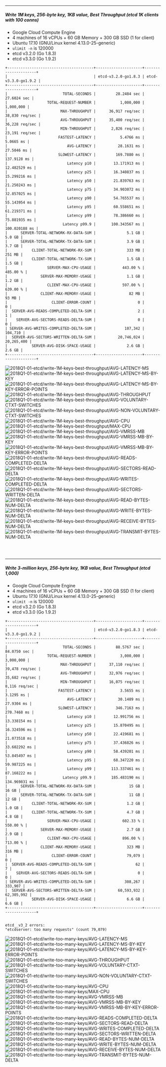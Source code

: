 

<br><br><hr>
##### Write 1M keys, 256-byte key, 1KB value, Best Throughput (etcd 1K clients with 100 conns)

- Google Cloud Compute Engine
- 4 machines of 16 vCPUs + 60 GB Memory + 300 GB SSD (1 for client)
- Ubuntu 17.10 (GNU/Linux kernel 4.13.0-25-generic)
- `ulimit -n` is 120000
- etcd v3.2.0 (Go 1.8.3)
- etcd v3.3.0 (Go 1.9.2)


```
+---------------------------------------+---------------------+---------------------+
|                                       | etcd-v3.2.0-go1.8.3 | etcd-v3.3.0-go1.9.2 |
+---------------------------------------+---------------------+---------------------+
|                         TOTAL-SECONDS |         28.2484 sec |         27.6024 sec |
|                  TOTAL-REQUEST-NUMBER |           1,000,000 |           1,000,000 |
|                        MAX-THROUGHPUT |      36,917 req/sec |      38,830 req/sec |
|                        AVG-THROUGHPUT |      35,400 req/sec |      36,228 req/sec |
|                        MIN-THROUGHPUT |       2,826 req/sec |      23,191 req/sec |
|                       FASTEST-LATENCY |           5.4766 ms |           5.0665 ms |
|                           AVG-LATENCY |          28.1631 ms |          27.5046 ms |
|                       SLOWEST-LATENCY |         169.7880 ms |         137.9128 ms |
|                           Latency p10 |        13.171913 ms |        12.482529 ms |
|                           Latency p25 |        16.340837 ms |        15.299216 ms |
|                           Latency p50 |        21.839763 ms |        21.250243 ms |
|                           Latency p75 |        34.903072 ms |        32.857025 ms |
|                           Latency p90 |        54.765537 ms |        55.143954 ms |
|                           Latency p95 |        60.558651 ms |        61.219371 ms |
|                           Latency p99 |        78.386660 ms |        75.881935 ms |
|                         Latency p99.9 |       100.343567 ms |       100.020188 ms |
|      SERVER-TOTAL-NETWORK-RX-DATA-SUM |              5.1 GB |              5.0 GB |
|      SERVER-TOTAL-NETWORK-TX-DATA-SUM |              3.9 GB |              3.7 GB |
|           CLIENT-TOTAL-NETWORK-RX-SUM |              333 MB |              251 MB |
|           CLIENT-TOTAL-NETWORK-TX-SUM |              1.5 GB |              1.5 GB |
|                  SERVER-MAX-CPU-USAGE |            443.00 % |            485.00 % |
|               SERVER-MAX-MEMORY-USAGE |              1.1 GB |              1.2 GB |
|                  CLIENT-MAX-CPU-USAGE |            597.00 % |            639.00 % |
|               CLIENT-MAX-MEMORY-USAGE |               82 MB |               93 MB |
|                    CLIENT-ERROR-COUNT |                   0 |                   0 |
|  SERVER-AVG-READS-COMPLETED-DELTA-SUM |                   2 |                   1 |
|    SERVER-AVG-SECTORS-READS-DELTA-SUM |                   0 |                   0 |
| SERVER-AVG-WRITES-COMPLETED-DELTA-SUM |             107,342 |             104,710 |
|  SERVER-AVG-SECTORS-WRITTEN-DELTA-SUM |          20,746,024 |          20,265,400 |
|           SERVER-AVG-DISK-SPACE-USAGE |              2.6 GB |              2.6 GB |
+---------------------------------------+---------------------+---------------------+
```


<img src="https://storage.googleapis.com/dbtester-results/2018Q1-01-etcd/write-1M-keys-best-throughput/AVG-LATENCY-MS.svg" alt="2018Q1-01-etcd/write-1M-keys-best-throughput/AVG-LATENCY-MS">



<img src="https://storage.googleapis.com/dbtester-results/2018Q1-01-etcd/write-1M-keys-best-throughput/AVG-LATENCY-MS-BY-KEY.svg" alt="2018Q1-01-etcd/write-1M-keys-best-throughput/AVG-LATENCY-MS-BY-KEY">



<img src="https://storage.googleapis.com/dbtester-results/2018Q1-01-etcd/write-1M-keys-best-throughput/AVG-LATENCY-MS-BY-KEY-ERROR-POINTS.svg" alt="2018Q1-01-etcd/write-1M-keys-best-throughput/AVG-LATENCY-MS-BY-KEY-ERROR-POINTS">



<img src="https://storage.googleapis.com/dbtester-results/2018Q1-01-etcd/write-1M-keys-best-throughput/AVG-THROUGHPUT.svg" alt="2018Q1-01-etcd/write-1M-keys-best-throughput/AVG-THROUGHPUT">



<img src="https://storage.googleapis.com/dbtester-results/2018Q1-01-etcd/write-1M-keys-best-throughput/AVG-VOLUNTARY-CTXT-SWITCHES.svg" alt="2018Q1-01-etcd/write-1M-keys-best-throughput/AVG-VOLUNTARY-CTXT-SWITCHES">



<img src="https://storage.googleapis.com/dbtester-results/2018Q1-01-etcd/write-1M-keys-best-throughput/AVG-NON-VOLUNTARY-CTXT-SWITCHES.svg" alt="2018Q1-01-etcd/write-1M-keys-best-throughput/AVG-NON-VOLUNTARY-CTXT-SWITCHES">



<img src="https://storage.googleapis.com/dbtester-results/2018Q1-01-etcd/write-1M-keys-best-throughput/AVG-CPU.svg" alt="2018Q1-01-etcd/write-1M-keys-best-throughput/AVG-CPU">



<img src="https://storage.googleapis.com/dbtester-results/2018Q1-01-etcd/write-1M-keys-best-throughput/MAX-CPU.svg" alt="2018Q1-01-etcd/write-1M-keys-best-throughput/MAX-CPU">



<img src="https://storage.googleapis.com/dbtester-results/2018Q1-01-etcd/write-1M-keys-best-throughput/AVG-VMRSS-MB.svg" alt="2018Q1-01-etcd/write-1M-keys-best-throughput/AVG-VMRSS-MB">



<img src="https://storage.googleapis.com/dbtester-results/2018Q1-01-etcd/write-1M-keys-best-throughput/AVG-VMRSS-MB-BY-KEY.svg" alt="2018Q1-01-etcd/write-1M-keys-best-throughput/AVG-VMRSS-MB-BY-KEY">



<img src="https://storage.googleapis.com/dbtester-results/2018Q1-01-etcd/write-1M-keys-best-throughput/AVG-VMRSS-MB-BY-KEY-ERROR-POINTS.svg" alt="2018Q1-01-etcd/write-1M-keys-best-throughput/AVG-VMRSS-MB-BY-KEY-ERROR-POINTS">



<img src="https://storage.googleapis.com/dbtester-results/2018Q1-01-etcd/write-1M-keys-best-throughput/AVG-READS-COMPLETED-DELTA.svg" alt="2018Q1-01-etcd/write-1M-keys-best-throughput/AVG-READS-COMPLETED-DELTA">



<img src="https://storage.googleapis.com/dbtester-results/2018Q1-01-etcd/write-1M-keys-best-throughput/AVG-SECTORS-READ-DELTA.svg" alt="2018Q1-01-etcd/write-1M-keys-best-throughput/AVG-SECTORS-READ-DELTA">



<img src="https://storage.googleapis.com/dbtester-results/2018Q1-01-etcd/write-1M-keys-best-throughput/AVG-WRITES-COMPLETED-DELTA.svg" alt="2018Q1-01-etcd/write-1M-keys-best-throughput/AVG-WRITES-COMPLETED-DELTA">



<img src="https://storage.googleapis.com/dbtester-results/2018Q1-01-etcd/write-1M-keys-best-throughput/AVG-SECTORS-WRITTEN-DELTA.svg" alt="2018Q1-01-etcd/write-1M-keys-best-throughput/AVG-SECTORS-WRITTEN-DELTA">



<img src="https://storage.googleapis.com/dbtester-results/2018Q1-01-etcd/write-1M-keys-best-throughput/AVG-READ-BYTES-NUM-DELTA.svg" alt="2018Q1-01-etcd/write-1M-keys-best-throughput/AVG-READ-BYTES-NUM-DELTA">



<img src="https://storage.googleapis.com/dbtester-results/2018Q1-01-etcd/write-1M-keys-best-throughput/AVG-WRITE-BYTES-NUM-DELTA.svg" alt="2018Q1-01-etcd/write-1M-keys-best-throughput/AVG-WRITE-BYTES-NUM-DELTA">



<img src="https://storage.googleapis.com/dbtester-results/2018Q1-01-etcd/write-1M-keys-best-throughput/AVG-RECEIVE-BYTES-NUM-DELTA.svg" alt="2018Q1-01-etcd/write-1M-keys-best-throughput/AVG-RECEIVE-BYTES-NUM-DELTA">



<img src="https://storage.googleapis.com/dbtester-results/2018Q1-01-etcd/write-1M-keys-best-throughput/AVG-TRANSMIT-BYTES-NUM-DELTA.svg" alt="2018Q1-01-etcd/write-1M-keys-best-throughput/AVG-TRANSMIT-BYTES-NUM-DELTA">





<br><br><hr>
##### Write 3-million keys, 256-byte key, 1KB value, Best Throughput (etcd 1,000)

- Google Cloud Compute Engine
- 4 machines of 16 vCPUs + 60 GB Memory + 300 GB SSD (1 for client)
- Ubuntu 17.10 (GNU/Linux kernel 4.13.0-25-generic)
- `ulimit -n` is 120000
- etcd v3.2.0 (Go 1.8.3)
- etcd v3.3.0 (Go 1.9.2)


```
+---------------------------------------+---------------------+---------------------+
|                                       | etcd-v3.2.0-go1.8.3 | etcd-v3.3.0-go1.9.2 |
+---------------------------------------+---------------------+---------------------+
|                         TOTAL-SECONDS |         88.5767 sec |         84.0750 sec |
|                  TOTAL-REQUEST-NUMBER |           3,000,000 |           3,000,000 |
|                        MAX-THROUGHPUT |      37,110 req/sec |      39,478 req/sec |
|                        AVG-THROUGHPUT |      32,976 req/sec |      35,682 req/sec |
|                        MIN-THROUGHPUT |      16,075 req/sec |       8,116 req/sec |
|                       FASTEST-LATENCY |           3.5655 ms |           3.1295 ms |
|                           AVG-LATENCY |          30.1489 ms |          27.9304 ms |
|                       SLOWEST-LATENCY |         346.7163 ms |         270.7468 ms |
|                           Latency p10 |        12.991756 ms |        13.338154 ms |
|                           Latency p25 |        15.870495 ms |        16.324596 ms |
|                           Latency p50 |        22.419681 ms |        21.073518 ms |
|                           Latency p75 |        37.436826 ms |        33.602292 ms |
|                           Latency p90 |        58.439201 ms |        53.845497 ms |
|                           Latency p95 |        68.347220 ms |        59.987225 ms |
|                           Latency p99 |       113.337461 ms |        87.168222 ms |
|                         Latency p99.9 |       185.483190 ms |       134.969831 ms |
|      SERVER-TOTAL-NETWORK-RX-DATA-SUM |               15 GB |               16 GB |
|      SERVER-TOTAL-NETWORK-TX-DATA-SUM |               11 GB |               12 GB |
|           CLIENT-TOTAL-NETWORK-RX-SUM |              1.2 GB |              1.0 GB |
|           CLIENT-TOTAL-NETWORK-TX-SUM |              4.7 GB |              4.8 GB |
|                  SERVER-MAX-CPU-USAGE |            602.33 % |            550.00 % |
|               SERVER-MAX-MEMORY-USAGE |              2.7 GB |              2.9 GB |
|                  CLIENT-MAX-CPU-USAGE |            896.00 % |            713.00 % |
|               CLIENT-MAX-MEMORY-USAGE |              323 MB |              316 MB |
|                    CLIENT-ERROR-COUNT |              79,079 |                   0 |
|  SERVER-AVG-READS-COMPLETED-DELTA-SUM |                  62 |                   7 |
|    SERVER-AVG-SECTORS-READS-DELTA-SUM |                   0 |                   0 |
| SERVER-AVG-WRITES-COMPLETED-DELTA-SUM |             308,267 |             333,907 |
|  SERVER-AVG-SECTORS-WRITTEN-DELTA-SUM |          60,593,932 |          62,305,992 |
|           SERVER-AVG-DISK-SPACE-USAGE |              6.6 GB |              6.6 GB |
+---------------------------------------+---------------------+---------------------+


etcd__v3_2 errors:
"etcdserver: too many requests" (count 79,079)
```


<img src="https://storage.googleapis.com/dbtester-results/2018Q1-01-etcd/write-too-many-keys/AVG-LATENCY-MS.svg" alt="2018Q1-01-etcd/write-too-many-keys/AVG-LATENCY-MS">



<img src="https://storage.googleapis.com/dbtester-results/2018Q1-01-etcd/write-too-many-keys/AVG-LATENCY-MS-BY-KEY.svg" alt="2018Q1-01-etcd/write-too-many-keys/AVG-LATENCY-MS-BY-KEY">



<img src="https://storage.googleapis.com/dbtester-results/2018Q1-01-etcd/write-too-many-keys/AVG-LATENCY-MS-BY-KEY-ERROR-POINTS.svg" alt="2018Q1-01-etcd/write-too-many-keys/AVG-LATENCY-MS-BY-KEY-ERROR-POINTS">



<img src="https://storage.googleapis.com/dbtester-results/2018Q1-01-etcd/write-too-many-keys/AVG-THROUGHPUT.svg" alt="2018Q1-01-etcd/write-too-many-keys/AVG-THROUGHPUT">



<img src="https://storage.googleapis.com/dbtester-results/2018Q1-01-etcd/write-too-many-keys/AVG-VOLUNTARY-CTXT-SWITCHES.svg" alt="2018Q1-01-etcd/write-too-many-keys/AVG-VOLUNTARY-CTXT-SWITCHES">



<img src="https://storage.googleapis.com/dbtester-results/2018Q1-01-etcd/write-too-many-keys/AVG-NON-VOLUNTARY-CTXT-SWITCHES.svg" alt="2018Q1-01-etcd/write-too-many-keys/AVG-NON-VOLUNTARY-CTXT-SWITCHES">



<img src="https://storage.googleapis.com/dbtester-results/2018Q1-01-etcd/write-too-many-keys/AVG-CPU.svg" alt="2018Q1-01-etcd/write-too-many-keys/AVG-CPU">



<img src="https://storage.googleapis.com/dbtester-results/2018Q1-01-etcd/write-too-many-keys/MAX-CPU.svg" alt="2018Q1-01-etcd/write-too-many-keys/MAX-CPU">



<img src="https://storage.googleapis.com/dbtester-results/2018Q1-01-etcd/write-too-many-keys/AVG-VMRSS-MB.svg" alt="2018Q1-01-etcd/write-too-many-keys/AVG-VMRSS-MB">



<img src="https://storage.googleapis.com/dbtester-results/2018Q1-01-etcd/write-too-many-keys/AVG-VMRSS-MB-BY-KEY.svg" alt="2018Q1-01-etcd/write-too-many-keys/AVG-VMRSS-MB-BY-KEY">



<img src="https://storage.googleapis.com/dbtester-results/2018Q1-01-etcd/write-too-many-keys/AVG-VMRSS-MB-BY-KEY-ERROR-POINTS.svg" alt="2018Q1-01-etcd/write-too-many-keys/AVG-VMRSS-MB-BY-KEY-ERROR-POINTS">



<img src="https://storage.googleapis.com/dbtester-results/2018Q1-01-etcd/write-too-many-keys/AVG-READS-COMPLETED-DELTA.svg" alt="2018Q1-01-etcd/write-too-many-keys/AVG-READS-COMPLETED-DELTA">



<img src="https://storage.googleapis.com/dbtester-results/2018Q1-01-etcd/write-too-many-keys/AVG-SECTORS-READ-DELTA.svg" alt="2018Q1-01-etcd/write-too-many-keys/AVG-SECTORS-READ-DELTA">



<img src="https://storage.googleapis.com/dbtester-results/2018Q1-01-etcd/write-too-many-keys/AVG-WRITES-COMPLETED-DELTA.svg" alt="2018Q1-01-etcd/write-too-many-keys/AVG-WRITES-COMPLETED-DELTA">



<img src="https://storage.googleapis.com/dbtester-results/2018Q1-01-etcd/write-too-many-keys/AVG-SECTORS-WRITTEN-DELTA.svg" alt="2018Q1-01-etcd/write-too-many-keys/AVG-SECTORS-WRITTEN-DELTA">



<img src="https://storage.googleapis.com/dbtester-results/2018Q1-01-etcd/write-too-many-keys/AVG-READ-BYTES-NUM-DELTA.svg" alt="2018Q1-01-etcd/write-too-many-keys/AVG-READ-BYTES-NUM-DELTA">



<img src="https://storage.googleapis.com/dbtester-results/2018Q1-01-etcd/write-too-many-keys/AVG-WRITE-BYTES-NUM-DELTA.svg" alt="2018Q1-01-etcd/write-too-many-keys/AVG-WRITE-BYTES-NUM-DELTA">



<img src="https://storage.googleapis.com/dbtester-results/2018Q1-01-etcd/write-too-many-keys/AVG-RECEIVE-BYTES-NUM-DELTA.svg" alt="2018Q1-01-etcd/write-too-many-keys/AVG-RECEIVE-BYTES-NUM-DELTA">



<img src="https://storage.googleapis.com/dbtester-results/2018Q1-01-etcd/write-too-many-keys/AVG-TRANSMIT-BYTES-NUM-DELTA.svg" alt="2018Q1-01-etcd/write-too-many-keys/AVG-TRANSMIT-BYTES-NUM-DELTA">



